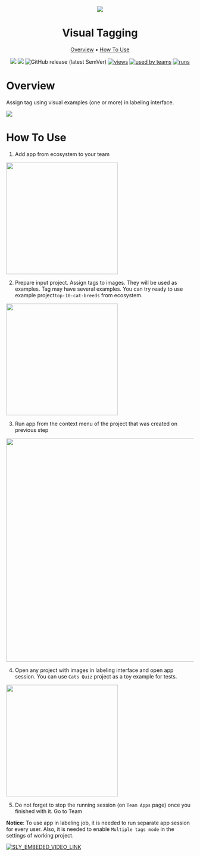 <div align="center" markdown>
<img src="https://i.imgur.com/LwvrJKf.png"/>

# Visual Tagging

<p align="center">
  <a href="#Overview">Overview</a> •
  <a href="#How-To-Use">How To Use</a>
</p>


[![](https://img.shields.io/badge/supervisely-ecosystem-brightgreen)](https://ecosystem.supervise.ly/apps/create-foreground-mask)
[![](https://img.shields.io/badge/slack-chat-green.svg?logo=slack)](https://supervise.ly/slack)
![GitHub release (latest SemVer)](https://img.shields.io/github/v/release/supervisely-ecosystem/visual-tagging)
[![views](https://app.supervise.ly/public/api/v3/ecosystem.counters?repo=supervisely-ecosystem/visual-tagging&counter=views&label=views)](https://supervise.ly)
[![used by teams](https://app.supervise.ly/public/api/v3/ecosystem.counters?repo=supervisely-ecosystem/visual-tagging&counter=downloads&label=used%20by%20teams)](https://supervise.ly)
[![runs](https://app.supervise.ly/public/api/v3/ecosystem.counters?repo=supervisely-ecosystem/visual-tagging&counter=runs&label=runs)](https://supervise.ly)

</div>

# Overview

Assign tag using visual examples (one or more) in labeling interface.

<img src="https://i.imgur.com/nQXwXAM.png"/>


# How To Use

1. Add app from ecosystem to your team

<img  data-key="sly-module-link" data-module-slug="supervisely-ecosystem/visual-tagging" src="https://i.imgur.com/nHbmJXa.png" width="300"/>   

2. Prepare input project. Assign tags to images. They will be used as examples. Tag may have several examples. You can try ready to use example project`top-10-cat-breeds` from ecosystem.
   
<img  data-key="sly-module-link" data-module-slug="supervisely-ecosystem/top-10-cat-breeds" src="https://i.imgur.com/atFsWGd.png" width="300"/>

3. Run app from the context menu of the project that was created on previous step

<img src="https://i.imgur.com/jfB9DzT.png" width="600"/>

4. Open any project with images in labeling interface and open app session. You can use `Cats Quiz` project as a toy example for tests.

<img  data-key="sly-module-link" data-module-slug="supervisely-ecosystem/cats-quiz" src="https://i.imgur.com/tt02wog.png" width="300"/>

5. Do not forget to stop the running session (on `Team Apps` page) once you finished with it. Go to Team 

**Notice**: To use app in labeling job, it is needed to run separate app session for every user. Also, it is needed to enable `Multiple tags mode` in the settings of working project.

<a data-key="sly-embeded-video-link" href="https://youtu.be/NJhNgIn1Wso" data-video-code="NJhNgIn1Wso">
    <img src="https://i.imgur.com/MW5CWLM.png" alt="SLY_EMBEDED_VIDEO_LINK"  style="max-width:50%;">
</a>
